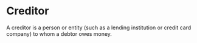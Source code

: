 ---
---

# Creditor

A creditor is a person or entity (such as a lending institution or credit card company) to whom a debtor owes money.
